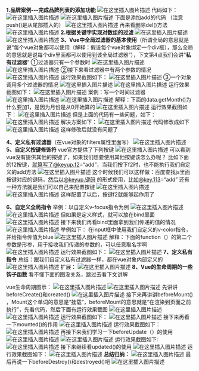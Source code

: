 ﻿**1.品牌案例---完成品牌列表的添加功能**
![在这里插入图片描述](https://img-blog.csdnimg.cn/20190417165032239.png?x-oss-process=image/watermark,type_ZmFuZ3poZW5naGVpdGk,shadow_10,text_aHR0cHM6Ly9ibG9nLmNzZG4ubmV0L3FxXzQwMjQxOTU3,size_16,color_FFFFFF,t_70)
代码如下：
![在这里插入图片描述](https://img-blog.csdnimg.cn/20190417165221582.png?x-oss-process=image/watermark,type_ZmFuZ3poZW5naGVpdGk,shadow_10,text_aHR0cHM6Ly9ibG9nLmNzZG4ubmV0L3FxXzQwMjQxOTU3,size_16,color_FFFFFF,t_70)
![在这里插入图片描述](https://img-blog.csdnimg.cn/20190417164816983.png?x-oss-process=image/watermark,type_ZmFuZ3poZW5naGVpdGk,shadow_10,text_aHR0cHM6Ly9ibG9nLmNzZG4ubmV0L3FxXzQwMjQxOTU3,size_16,color_FFFFFF,t_70)
下面是添加add的代码  （注意push()是从尾部插入的）
![在这里插入图片描述](https://img-blog.csdnimg.cn/2019041716495819.png?x-oss-process=image/watermark,type_ZmFuZ3poZW5naGVpdGk,shadow_10,text_aHR0cHM6Ly9ibG9nLmNzZG4ubmV0L3FxXzQwMjQxOTU3,size_16,color_FFFFFF,t_70)
再来看删除del()方法
![在这里插入图片描述](https://img-blog.csdnimg.cn/20190417165945879.png?x-oss-process=image/watermark,type_ZmFuZ3poZW5naGVpdGk,shadow_10,text_aHR0cHM6Ly9ibG9nLmNzZG4ubmV0L3FxXzQwMjQxOTU3,size_16,color_FFFFFF,t_70)
**2.根据关键字实现对数组的过滤**
![在这里插入图片描述](https://img-blog.csdnimg.cn/20190417183220382.png?x-oss-process=image/watermark,type_ZmFuZ3poZW5naGVpdGk,shadow_10,text_aHR0cHM6Ly9ibG9nLmNzZG4ubmV0L3FxXzQwMjQxOTU3,size_16,color_FFFFFF,t_70)
![在这里插入图片描述](https://img-blog.csdnimg.cn/20190417183056730.png?x-oss-process=image/watermark,type_ZmFuZ3poZW5naGVpdGk,shadow_10,text_aHR0cHM6Ly9ibG9nLmNzZG4ubmV0L3FxXzQwMjQxOTU3,size_16,color_FFFFFF,t_70)
**3、Vue中全局过滤器的基本使用**（所谓全局的意思就是说“每个vue对象都可以使用（解释：假设每个vue对象绑定一个div框），那么全局的意思就是说每个div里面都可以使用到该全局过滤器”），下文第4点我们会讲“**私有过滤器**”
①过滤器只有一个参数时
![在这里插入图片描述](https://img-blog.csdnimg.cn/20190417184925328.png?x-oss-process=image/watermark,type_ZmFuZ3poZW5naGVpdGk,shadow_10,text_aHR0cHM6Ly9ibG9nLmNzZG4ubmV0L3FxXzQwMjQxOTU3,size_16,color_FFFFFF,t_70)
![在这里插入图片描述](https://img-blog.csdnimg.cn/20190417185048906.png)
②接下来看过滤器中有两个参数的情况
![在这里插入图片描述](https://img-blog.csdnimg.cn/20190418093318406.png?x-oss-process=image/watermark,type_ZmFuZ3poZW5naGVpdGk,shadow_10,text_aHR0cHM6Ly9ibG9nLmNzZG4ubmV0L3FxXzQwMjQxOTU3,size_16,color_FFFFFF,t_70)
运行效果截图如下：
![在这里插入图片描述](https://img-blog.csdnimg.cn/20190418093611396.png)
③一个对象调用多个过滤器的情况
![在这里插入图片描述](https://img-blog.csdnimg.cn/20190418093958634.png?x-oss-process=image/watermark,type_ZmFuZ3poZW5naGVpdGk,shadow_10,text_aHR0cHM6Ly9ibG9nLmNzZG4ubmV0L3FxXzQwMjQxOTU3,size_16,color_FFFFFF,t_70)
![在这里插入图片描述](https://img-blog.csdnimg.cn/20190418094029874.png)
运行效果截图如下：
![在这里插入图片描述](https://img-blog.csdnimg.cn/20190418094338806.png)
案例：写一个时间过滤器
![在这里插入图片描述](https://img-blog.csdnimg.cn/20190418104251978.png?x-oss-process=image/watermark,type_ZmFuZ3poZW5naGVpdGk,shadow_10,text_aHR0cHM6Ly9ibG9nLmNzZG4ubmV0L3FxXzQwMjQxOTU3,size_16,color_FFFFFF,t_70)
![在这里插入图片描述](https://img-blog.csdnimg.cn/2019041810442415.png?x-oss-process=image/watermark,type_ZmFuZ3poZW5naGVpdGk,shadow_10,text_aHR0cHM6Ly9ibG9nLmNzZG4ubmV0L3FxXzQwMjQxOTU3,size_16,color_FFFFFF,t_70)
解释：下面的data.getMonth()为什么要加1，是因为月份是从0开始算的
![在这里插入图片描述](https://img-blog.csdnimg.cn/20190418104223759.png?x-oss-process=image/watermark,type_ZmFuZ3poZW5naGVpdGk,shadow_10,text_aHR0cHM6Ly9ibG9nLmNzZG4ubmV0L3FxXzQwMjQxOTU3,size_16,color_FFFFFF,t_70)
运行效果截图如下：
![在这里插入图片描述](https://img-blog.csdnimg.cn/2019041810450410.png?x-oss-process=image/watermark,type_ZmFuZ3poZW5naGVpdGk,shadow_10,text_aHR0cHM6Ly9ibG9nLmNzZG4ubmV0L3FxXzQwMjQxOTU3,size_16,color_FFFFFF,t_70)
但是上面的代码有一些问题，如下：
![在这里插入图片描述](https://img-blog.csdnimg.cn/20190418110649109.png?x-oss-process=image/watermark,type_ZmFuZ3poZW5naGVpdGk,shadow_10,text_aHR0cHM6Ly9ibG9nLmNzZG4ubmV0L3FxXzQwMjQxOTU3,size_16,color_FFFFFF,t_70)
解决方案如下：
![在这里插入图片描述](https://img-blog.csdnimg.cn/20190418110901862.png)
代码修改成如下
![在这里插入图片描述](https://img-blog.csdnimg.cn/20190418111024454.png?x-oss-process=image/watermark,type_ZmFuZ3poZW5naGVpdGk,shadow_10,text_aHR0cHM6Ly9ibG9nLmNzZG4ubmV0L3FxXzQwMjQxOTU3,size_16,color_FFFFFF,t_70)
这样修改后就没有问题了


**4、定义私有过滤器**（在vue对象的filters属性里面写）
![在这里插入图片描述](https://img-blog.csdnimg.cn/20190418110013724.png?x-oss-process=image/watermark,type_ZmFuZ3poZW5naGVpdGk,shadow_10,text_aHR0cHM6Ly9ibG9nLmNzZG4ubmV0L3FxXzQwMjQxOTU3,size_16,color_FFFFFF,t_70)
**5、自定义按键修饰符**
vue官方提供了下列按键
![在这里插入图片描述](https://img-blog.csdnimg.cn/20190418112328322.png?x-oss-process=image/watermark,type_ZmFuZ3poZW5naGVpdGk,shadow_10,text_aHR0cHM6Ly9ibG9nLmNzZG4ubmV0L3FxXzQwMjQxOTU3,size_16,color_FFFFFF,t_70)
可以看到vue没有提供其他的按键了，如果我们想要使用其他按键该怎么办呢？
比如下面的f2按键，就算写了@keyup.f2=“add”，当我们按下f2时，也不能执行我们自定义的add方法
![在这里插入图片描述](https://img-blog.csdnimg.cn/20190418112441209.png)
这个时候我们可以这样做：百度查找js里面按键对应的键码，然后以@keyup.键码  的形式使用，比如@key.113=“add”
 还有一种方法就是我们可以自己来配置按键
 ![在这里插入图片描述](https://img-blog.csdnimg.cn/201904181129599.png)
 ![在这里插入图片描述](https://img-blog.csdnimg.cn/20190418113024523.png)
 这样配置了以后，按键f2就能够起作用了
 
 **6、自定义全局指令**
 举例：以自定义v-focus指令为例
 ![在这里插入图片描述](https://img-blog.csdnimg.cn/20190418152742434.png)
 ![在这里插入图片描述](https://img-blog.csdnimg.cn/20190418152626908.png?x-oss-process=image/watermark,type_ZmFuZ3poZW5naGVpdGk,shadow_10,text_aHR0cHM6Ly9ibG9nLmNzZG4ubmV0L3FxXzQwMjQxOTU3,size_16,color_FFFFFF,t_70)
 但如果是定义样式，就可以放在bind里面
![在这里插入图片描述](https://img-blog.csdnimg.cn/20190419100911999.png?x-oss-process=image/watermark,type_ZmFuZ3poZW5naGVpdGk,shadow_10,text_aHR0cHM6Ly9ibG9nLmNzZG4ubmV0L3FxXzQwMjQxOTU3,size_16,color_FFFFFF,t_70)
接下来我们再看bind里面拿到我们传递的值的情况
![在这里插入图片描述](https://img-blog.csdnimg.cn/20190419101022582.png?x-oss-process=image/watermark,type_ZmFuZ3poZW5naGVpdGk,shadow_10,text_aHR0cHM6Ly9ibG9nLmNzZG4ubmV0L3FxXzQwMjQxOTU3,size_16,color_FFFFFF,t_70)
举例如下：
在input框中使用我们自定义的v-color指令，并给指令传值为blue
![在这里插入图片描述](https://img-blog.csdnimg.cn/20190419101310443.png)
解释：下面的function（）的第二个参数是形参，用于接收我们传递的参数的，可以任意取名字啊
![在这里插入图片描述](https://img-blog.csdnimg.cn/20190419101626219.png?x-oss-process=image/watermark,type_ZmFuZ3poZW5naGVpdGk,shadow_10,text_aHR0cHM6Ly9ibG9nLmNzZG4ubmV0L3FxXzQwMjQxOTU3,size_16,color_FFFFFF,t_70)
运行效果截图如下：
![在这里插入图片描述](https://img-blog.csdnimg.cn/20190419101706455.png)
**7、定义私有指令**
总结：跟我们自定义私有过滤器一样，都在vue对象内部定义的
![在这里插入图片描述](https://img-blog.csdnimg.cn/20190419103213883.png?x-oss-process=image/watermark,type_ZmFuZ3poZW5naGVpdGk,shadow_10,text_aHR0cHM6Ly9ibG9nLmNzZG4ubmV0L3FxXzQwMjQxOTU3,size_16,color_FFFFFF,t_70)
扩展：
![在这里插入图片描述](https://img-blog.csdnimg.cn/20190419104311253.png?x-oss-process=image/watermark,type_ZmFuZ3poZW5naGVpdGk,shadow_10,text_aHR0cHM6Ly9ibG9nLmNzZG4ubmV0L3FxXzQwMjQxOTU3,size_16,color_FFFFFF,t_70)
**8、Vue的生命周期的一些钩子函数**
看不懂下面的图没关系，跳过去看下文讲解

vue生命周期图示：
![在这里插入图片描述](https://img-blog.csdnimg.cn/20190419114349752.png?x-oss-process=image/watermark,type_ZmFuZ3poZW5naGVpdGk,shadow_10,text_aHR0cHM6Ly9ibG9nLmNzZG4ubmV0L3FxXzQwMjQxOTU3,size_16,color_FFFFFF,t_70)
![在这里插入图片描述](https://img-blog.csdnimg.cn/2019041911013463.png?x-oss-process=image/watermark,type_ZmFuZ3poZW5naGVpdGk,shadow_10,text_aHR0cHM6Ly9ibG9nLmNzZG4ubmV0L3FxXzQwMjQxOTU3,size_16,color_FFFFFF,t_70)
先讲讲beforeCreate()和created()
![在这里插入图片描述](https://img-blog.csdnimg.cn/20190419105744874.png?x-oss-process=image/watermark,type_ZmFuZ3poZW5naGVpdGk,shadow_10,text_aHR0cHM6Ly9ibG9nLmNzZG4ubmV0L3FxXzQwMjQxOTU3,size_16,color_FFFFFF,t_70)
接下来再讲讲beforeMount()   ，Mount这个单词的意思是“挂载”，beforeMount的意思就是“在渲染到页面之前执行”，先看代码，然后下面有运行效果截图
![在这里插入图片描述](https://img-blog.csdnimg.cn/20190419111812370.png?x-oss-process=image/watermark,type_ZmFuZ3poZW5naGVpdGk,shadow_10,text_aHR0cHM6Ly9ibG9nLmNzZG4ubmV0L3FxXzQwMjQxOTU3,size_16,color_FFFFFF,t_70)
![在这里插入图片描述](https://img-blog.csdnimg.cn/20190419112036745.png?x-oss-process=image/watermark,type_ZmFuZ3poZW5naGVpdGk,shadow_10,text_aHR0cHM6Ly9ibG9nLmNzZG4ubmV0L3FxXzQwMjQxOTU3,size_16,color_FFFFFF,t_70)
运行效果截图如下：
![在这里插入图片描述](https://img-blog.csdnimg.cn/20190419112207143.png)
接下来再看一下mounted()的作用
![在这里插入图片描述](https://img-blog.csdnimg.cn/20190419114645912.png?x-oss-process=image/watermark,type_ZmFuZ3poZW5naGVpdGk,shadow_10,text_aHR0cHM6Ly9ibG9nLmNzZG4ubmV0L3FxXzQwMjQxOTU3,size_16,color_FFFFFF,t_70)
运行效果截图如下：
![在这里插入图片描述](https://img-blog.csdnimg.cn/20190419114758242.png)
再接下来我们学习一下beforeUpdate（）的使用
![在这里插入图片描述](https://img-blog.csdnimg.cn/2019041913393710.png?x-oss-process=image/watermark,type_ZmFuZ3poZW5naGVpdGk,shadow_10,text_aHR0cHM6Ly9ibG9nLmNzZG4ubmV0L3FxXzQwMjQxOTU3,size_16,color_FFFFFF,t_70)
![在这里插入图片描述](https://img-blog.csdnimg.cn/20190419133733330.png?x-oss-process=image/watermark,type_ZmFuZ3poZW5naGVpdGk,shadow_10,text_aHR0cHM6Ly9ibG9nLmNzZG4ubmV0L3FxXzQwMjQxOTU3,size_16,color_FFFFFF,t_70)
运行效果截图如下:
![在这里插入图片描述](https://img-blog.csdnimg.cn/20190419132937993.png)
接下来继续看updated()的使用
![在这里插入图片描述](https://img-blog.csdnimg.cn/20190419135716369.png)
运行效果截图如下：
![在这里插入图片描述](https://img-blog.csdnimg.cn/20190419135831811.png)
**总结归纳：**
![在这里插入图片描述](https://img-blog.csdnimg.cn/20190419135437712.png?x-oss-process=image/watermark,type_ZmFuZ3poZW5naGVpdGk,shadow_10,text_aHR0cHM6Ly9ibG9nLmNzZG4ubmV0L3FxXzQwMjQxOTU3,size_16,color_FFFFFF,t_70)
最后再说一下beforeDestroy()和destroyed()吧
![在这里插入图片描述](https://img-blog.csdnimg.cn/20190419141256600.png?x-oss-process=image/watermark,type_ZmFuZ3poZW5naGVpdGk,shadow_10,text_aHR0cHM6Ly9ibG9nLmNzZG4ubmV0L3FxXzQwMjQxOTU3,size_16,color_FFFFFF,t_70)




 






